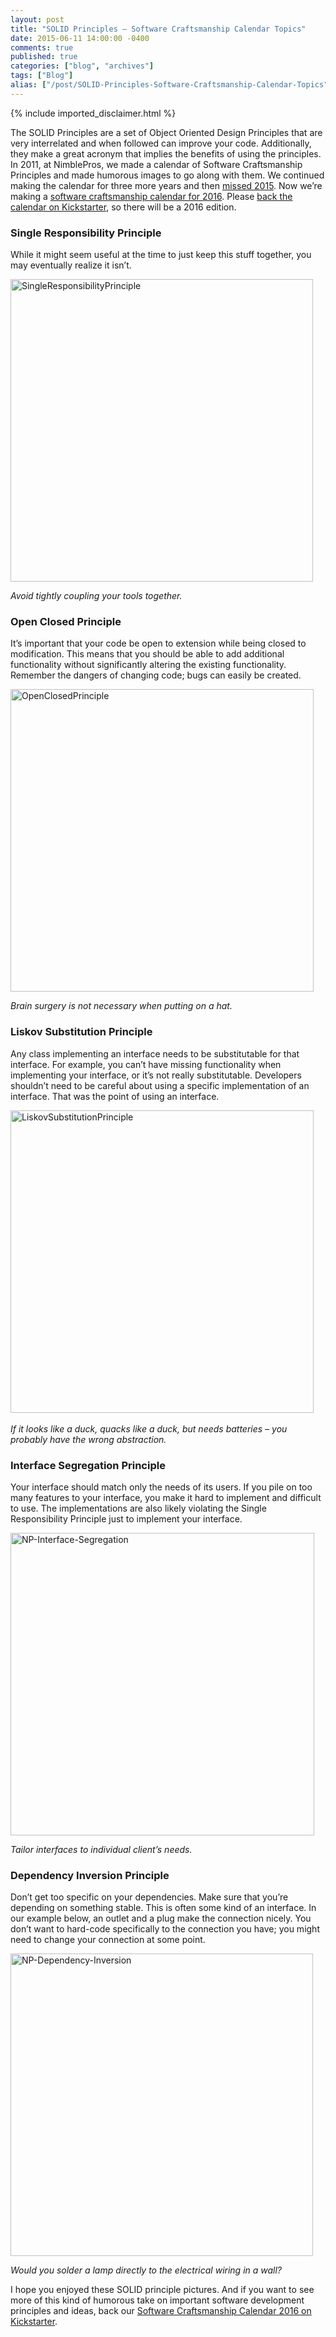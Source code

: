 ```yaml
---
layout: post
title: "SOLID Principles – Software Craftsmanship Calendar Topics"
date: 2015-06-11 14:00:00 -0400
comments: true
published: true
categories: ["blog", "archives"]
tags: ["Blog"]
alias: ["/post/SOLID-Principles-Software-Craftsmanship-Calendar-Topics", "/post/solid-principles-software-craftsmanship-calendar-topics"]
---
```

<!-- more -->
{% include imported_disclaimer.html %}
<p>The SOLID Principles are a set of Object Oriented Design Principles that are very interrelated and when followed can improve your code. Additionally, they make a great acronym that implies the benefits of using the principles. In 2011, at NimblePros, we made a calendar of Software Craftsmanship Principles and made humorous images to go along with them. We continued making the calendar for three more years and then <a href="http://brendan.enrick.com/post/2015-Software-Craftsmanship-Calendar" target="_blank">missed 2015</a>. Now we’re making a <a href="http://brendan.enrick.com/post/2016-Software-Craftsmanship-Calendar" target="_blank">software craftsmanship calendar for 2016</a>. Please <a href="https://www.kickstarter.com/projects/988315286/software-craftsmanship-calendar-2016" target="_blank">back the calendar on Kickstarter</a>, so there will be a 2016 edition.</p> <h3>Single Responsibility Principle</h3> <p>While it might seem useful at the time to just keep this stuff together, you may eventually realize it isn’t.</p> <p><a href="http://brendan.enrick.com/image.axd?picture=SingleResponsibilityPrinciple.jpg"><img title="SingleResponsibilityPrinciple" style="border-left-width: 0px; border-right-width: 0px; border-bottom-width: 0px; display: inline; border-top-width: 0px" border="0" alt="SingleResponsibilityPrinciple" src="http://brendan.enrick.com/image.axd?picture=SingleResponsibilityPrinciple_thumb.jpg" width="484" height="484"></a> </p> <p><em>Avoid tightly coupling your tools together.</em></p> <h3>Open Closed Principle</h3> <p>It’s important that your code be open to extension while being closed to modification. This means that you should be able to add additional functionality without significantly altering the existing functionality. Remember the dangers of changing code; bugs can easily be created.</p> <p><a href="http://brendan.enrick.com/image.axd?picture=OpenClosedPrinciple.jpg"><img title="OpenClosedPrinciple" style="border-left-width: 0px; border-right-width: 0px; border-bottom-width: 0px; display: inline; border-top-width: 0px" border="0" alt="OpenClosedPrinciple" src="http://brendan.enrick.com/image.axd?picture=OpenClosedPrinciple_thumb.jpg" width="485" height="484"></a> </p> <p><em>Brain surgery is not necessary when putting on a hat.</em></p> <h3>Liskov Substitution Principle</h3> <p>Any class implementing an interface needs to be substitutable for that interface. For example, you can’t have missing functionality when implementing your interface, or it’s not really substitutable. Developers shouldn’t need to be careful about using a specific implementation of an interface. That was the point of using an interface.</p> <p><a href="http://brendan.enrick.com/image.axd?picture=LiskovSubstitutionPrinciple.jpg"><img title="LiskovSubstitutionPrinciple" style="border-left-width: 0px; border-right-width: 0px; border-bottom-width: 0px; display: inline; border-top-width: 0px" border="0" alt="LiskovSubstitutionPrinciple" src="http://brendan.enrick.com/image.axd?picture=LiskovSubstitutionPrinciple_thumb.jpg" width="485" height="484"></a>&nbsp;</p> <p><em>If it looks like a duck, quacks like a duck, but needs batteries – you probably have the wrong abstraction.</em></p> <h3>Interface Segregation Principle</h3> <p>Your interface should match only the needs of its users. If you pile on too many features to your interface, you make it hard to implement and difficult to use. The implementations are also likely violating the Single Responsibility Principle just to implement your interface.</p> <p><a href="http://brendan.enrick.com/image.axd?picture=NP-Interface-Segregation_1.jpg"><img title="NP-Interface-Segregation" style="border-top: 0px; border-right: 0px; border-bottom: 0px; border-left: 0px; display: inline" border="0" alt="NP-Interface-Segregation" src="http://brendan.enrick.com/image.axd?picture=NP-Interface-Segregation_thumb_1.jpg" width="486" height="484"></a> </p> <p><em>Tailor interfaces to individual client’s needs.</em></p> <h3>Dependency Inversion Principle</h3> <p>Don’t get too specific on your dependencies. Make sure that you’re depending on something stable. This is often some kind of an interface. In our example below, an outlet and a plug make the connection nicely. You don’t want to hard-code specifically to the connection you have; you might need to change your connection at some point.</p> <p><a href="http://brendan.enrick.com/image.axd?picture=NP-Dependency-Inversion.jpg"><img title="NP-Dependency-Inversion" style="border-top: 0px; border-right: 0px; border-bottom: 0px; border-left: 0px; display: inline" border="0" alt="NP-Dependency-Inversion" src="http://brendan.enrick.com/image.axd?picture=NP-Dependency-Inversion_thumb.jpg" width="484" height="484"></a> </p> <p></p> <p></p> <p></p> <p></p> <p></p> <p><em>Would you solder a lamp directly to the electrical wiring in a wall?</em></p> <p>I hope you enjoyed these SOLID principle pictures. And if you want to see more of this kind of humorous take on important software development principles and ideas, back our <a href="https://www.kickstarter.com/projects/988315286/software-craftsmanship-calendar-2016" target="_blank">Software Craftsmanship Calendar 2016 on Kickstarter</a>.</p>
